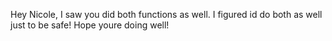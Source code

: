 Hey Nicole, I saw you did both functions as well. I figured id do both as well just to be safe! Hope youre doing well!
